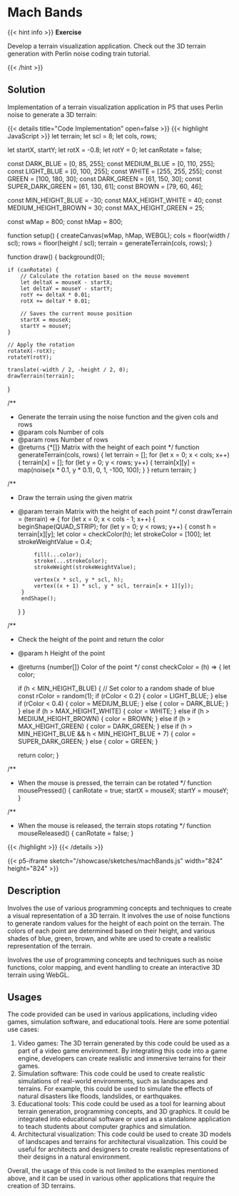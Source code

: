 # Mach Bands

{{< hint info >}}
**Exercise**

Develop a terrain visualization application. Check out the 3D terrain generation with Perlin noise coding train tutorial.

{{< /hint >}}

## Solution

Implementation of a terrain visualization application in P5 that uses Perlin noise to generate a 3D terrain:

{{< details title="Code Implementation" open=false >}}
{{< highlight JavaScript >}}
let terrain;
let scl = 8;
let cols, rows;

let startX, startY;
let rotX = -0.8;
let rotY = 0;
let canRotate = false;

const DARK_BLUE = [0, 85, 255];
const MEDIUM_BLUE = [0, 110, 255];
const LIGHT_BLUE = [0, 100, 255];
const WHITE = [255, 255, 255];
const GREEN = [100, 180, 30];
const DARK_GREEN = [61, 150, 30];
const SUPER_DARK_GREEN = [61, 130, 61];
const BROWN = [79, 60, 46];

const MIN_HEIGHT_BLUE = -30;
const MAX_HEIGHT_WHITE = 40;
const MEDIUM_HEIGHT_BROWN = 30;
const MAX_HEIGHT_GREEN = 25;

const wMap = 800;
const hMap = 800;

function setup() {
createCanvas(wMap, hMap, WEBGL);
cols = floor(width / scl);
rows = floor(height / scl);
terrain = generateTerrain(cols, rows);
}

function draw() {
background(0);

    if (canRotate) {
        // Calculate the rotation based on the mouse movement
        let deltaX = mouseX - startX;
        let deltaY = mouseY - startY;
        rotY += deltaX * 0.01;
        rotX += deltaY * 0.01;

        // Saves the current mouse position
        startX = mouseX;
        startY = mouseY;
    }

    // Apply the rotation
    rotateX(-rotX);
    rotateY(rotY);

    translate(-width / 2, -height / 2, 0);
    drawTerrain(terrain);
}

/**
* Generate the terrain using the noise function and the given cols and rows
* @param cols Number of cols
* @param rows Number of rows
* @returns {*[]} Matrix with the height of each point
*/
function generateTerrain(cols, rows) {
    let terrain = [];
    for (let x = 0; x < cols; x++) {
        terrain[x] = [];
        for (let y = 0; y < rows; y++) {
            terrain[x][y] = map(noise(x * 0.1, y * 0.1), 0, 1, -100, 100);
        }
    }
    return terrain;
}

/**
* Draw the terrain using the given matrix
* @param terrain Matrix with the height of each point
*/
const drawTerrain = (terrain) => {
    for (let x = 0; x < cols - 1; x++) {
        beginShape(QUAD_STRIP);
        for (let y = 0; y < rows; y++) {
            const h = terrain[x][y];
            let color = checkColor(h);
            let strokeColor = [100];
            let strokeWeightValue = 0.4;

           fill(...color);
           stroke(...strokeColor);
           strokeWeight(strokeWeightValue);

           vertex(x * scl, y * scl, h);
           vertex((x + 1) * scl, y * scl, terrain[x + 1][y]);
       }
       endShape();
    } 
}

/**
* Check the height of the point and return the color
* @param h Height of the point
* @returns {number[]} Color of the point
*/
const checkColor = (h) => {
let color;

    if (h < MIN_HEIGHT_BLUE) {
        // Set color to a random shade of blue
        const rColor = random(1);
        if (rColor < 0.2) {
            color = LIGHT_BLUE;
        } else if (rColor < 0.4) {
            color = MEDIUM_BLUE;
        } else {
            color = DARK_BLUE;
        }
    } else if (h > MAX_HEIGHT_WHITE) {
        color = WHITE;
    } else if (h > MEDIUM_HEIGHT_BROWN) {
        color = BROWN;
    } else if (h > MAX_HEIGHT_GREEN) {
        color = DARK_GREEN;
    } else if (h > MIN_HEIGHT_BLUE && h < MIN_HEIGHT_BLUE + 7) {
        color = SUPER_DARK_GREEN;
    }
    else {
        color = GREEN;
    }
    
    return color;
}

/**
* When the mouse is pressed, the terrain can be rotated
*/
function mousePressed() {
    canRotate = true;
    startX = mouseX;
    startY = mouseY;
}

/**
* When the mouse is released, the terrain stops rotating
*/
function mouseReleased() {
    canRotate = false;
}

{{< /highlight >}}
{{< /details >}}


{{< p5-iframe sketch="/showcase/sketches/machBands.js" width="824" height="824" >}}

## Description

Involves the use of various programming concepts and techniques to create a visual representation of a 3D terrain. It involves the use of noise functions to generate random values for the height of each point on the terrain. The colors of each point are determined based on their height, and various shades of blue, green, brown, and white are used to create a realistic representation of the terrain.

Involves the use of programming concepts and techniques such as noise functions, color mapping, and event handling to create an interactive 3D terrain using WebGL.

## Usages

The code provided can be used in various applications, including video games, simulation software, and educational tools. Here are some potential use cases:

1. Video games: The 3D terrain generated by this code could be used as a part of a video game environment. By integrating this code into a game engine, developers can create realistic and immersive terrains for their games.
2. Simulation software: This code could be used to create realistic simulations of real-world environments, such as landscapes and terrains. For example, this could be used to simulate the effects of natural disasters like floods, landslides, or earthquakes.
3. Educational tools: This code could be used as a tool for learning about terrain generation, programming concepts, and 3D graphics. It could be integrated into educational software or used as a standalone application to teach students about computer graphics and simulation.
4. Architectural visualization: This code could be used to create 3D models of landscapes and terrains for architectural visualization. This could be useful for architects and designers to create realistic representations of their designs in a natural environment.

Overall, the usage of this code is not limited to the examples mentioned above, and it can be used in various other applications that require the creation of 3D terrains.

